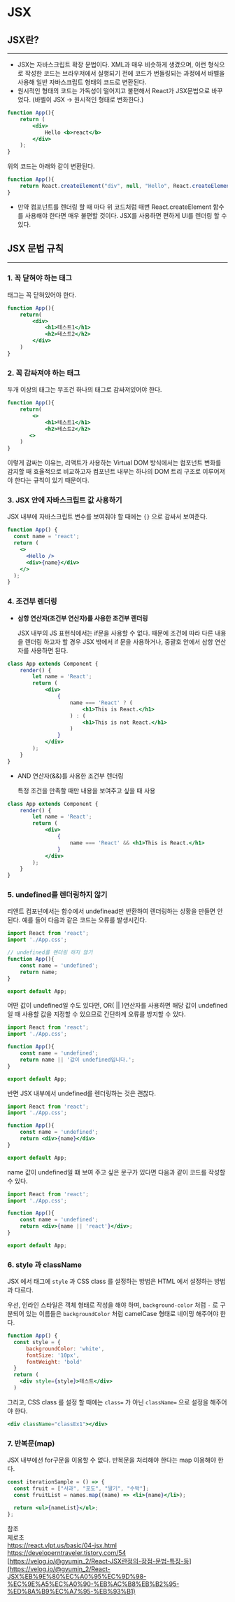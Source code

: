 # JSX

## JSX란?
---

- JSX는 자바스크립트 확장 문법이다. XML과 매우 비슷하게 생겼으며, 이런 형식으로 작성한 코드는 브라우저에서 실행되기 전에 코드가 번들링되는 과정에서 바벨을 사용해 일반 자바스크립트 형태의 코드로 변환된다.
- 원시적인 형태의 코드는 가독성이 떨어지고 불편해서 React가 JSX문법으로 바꾸었다. (바벨이 JSX → 원시적인 형태로 변화한다.)

```jsx
function App(){
	return (
    	<div>
        	Hello <b>react</b>
        </div>
    );
}
```

위의 코드는 아래와 같이 변환된다.

```jsx
function App(){
	return React.createElement("div", null, "Hello", React.createElement("b", null "react"));
}
```

- 만약 컴포넌트를 렌더링 할 때 마다 위 코드처럼 매번 React.createElement 함수를 사용해야 한다면 매우 불편할 것이다. JSX를 사용하면 편하게 UI를 렌더링 할 수 있다.

## JSX 문법 규칙
---

### 1. 꼭 닫혀야 하는 태그

태그는 꼭 닫혀있어야 한다.

```jsx
function App(){
    return(
    	<div>
        	<h1>테스트1</h1>
        	<h2>테스트2</h2>
        </div>
    )
}
```

### 2. 꼭 감싸져야 하는 태그

두개 이상의 태그는 무조건 하나의 태그로 감싸져있어야 한다.

```jsx
function App(){
    return(
    	<>
        	<h1>테스트1</h1>
        	<h2>테스트2</h2>
       <>
    )
}
```

이렇게 감싸는 이유는, 리액트가 사용하는 Virtual DOM 방식에서는 컴포넌트 변화를 감지할 때 효율적으로 비교하고자 컴포넌트 내부는 하나의 DOM 트리 구조로 이루어져야 한다는 규칙이 있기 때문이다.

### 3. JSX 안에 자바스크립트 값 사용하기

JSX 내부에 자바스크립트 변수를 보여줘야 할 때에는 `{}` 으로 감싸서 보여준다.

```jsx
function App() {
  const name = 'react';
  return (
    <>
      <Hello />
      <div>{name}</div>
    </>
  );
}
```

### 4. 조건부 렌더링

- **삼항 연산자(조건부 연산자)를 사용한 조건부 렌더링**
    
    JSX 내부의 JS 표현식에서는 if문을 사용할 수 없다. 때문에 조건에 따라 다른 내용을 렌더링 하고자 할 경우 JSX 밖에서 if 문을 사용하거나, 중괄호 안에서 삼항 연산자를 사용하면 된다.
    

```jsx
class App extends Component {
    render() {
        let name = 'React';
        return (
            <div>
                {
                    name === 'React' ? (
                        <h1>This is React.</h1>
                    ) : (
                        <h1>This is not React.</h1>
                    )
                }
            </div>
        );
    } 
}
```

- AND 연산자(&&)를 사용한 조건부 렌더링
    
    특정 조건을 만족할 때만 내용을 보여주고 싶을 때 사용
    

```jsx
class App extends Component {
    render() {
        let name = 'React';
        return (
            <div>
                {
                    name === 'React' && <h1>This is React.</h1>
                }
            </div>
        );
    } 
}
```

### 5. undefined를 렌더링하지 않기

리앤트 컴포넌에서는 함수에서 undefinead만 반환하여 렌더링하는 상황을 만들면 안 된다. 예를 들어 다음과 같은 코드는 오류를 발생시킨다.

```jsx
import React from 'react';
import './App.css';

// undefined를 렌더링 하지 않기
function App(){
	const name = 'undefined';
	return name;
}

export default App;
```

어떤 값이 undefined일 수도 있다면, OR( || )연산자를 사용하면 해당 값이 undefined일 때 사용할 값을 지정할 수 있으므로 간단하게 오류를 방지할 수 있다.

```jsx
import React from 'react';
import './App.css';

function App(){
	const name = 'undefined';
	return name || '값이 undefined입니다.';
}

export default App;
```

반면 JSX 내부에서 undefined를 렌더링하는 것은 괜찮다.

```jsx
import React from 'react';
import './App.css';

function App(){
	const name = 'undefined';
	return <div>{name}</div>
}

export default App;
```

name 값이 undefined일 떄 보여 주고 싶은 문구가 있다면 다음과 같이 코드를 작성할 수 있다.

```jsx
import React from 'react';
import './App.css';

function App(){
	const name = 'undefined';
	return <div>{name || 'react'}</div>;
}

export default App;
```

### 6. style 과 className

JSX 에서 태그에 `style` 과 CSS class 를 설정하는 방법은 HTML 에서 설정하는 방법과 다르다.

우선, 인라인 스타일은 객체 형태로 작성을 해야 하며, `background-color` 처럼 `-` 로 구분되어 있는 이름들은 `backgroundColor` 처럼 camelCase 형태로 네이밍 해주어야 한다.

```jsx
function App() {
  const style = {
      backgroundColor: 'white',
      fontSize: '10px',
      fontWeight: 'bold'
  }
  return (
  	<div style={style}>테스트</div>
  )
```

그리고, CSS class 를 설정 할 때에는 `class=` 가 아닌 `className=` 으로 설정을 해주어야 한다.

```jsx
<div className="classEx1"></div>
```

### 7. 반복문(map)

JSX 내부에선 for구문을 이용할 수 없다. 반복문을 처리해야 한다는 map 이용해야 한다.

```jsx
const iterationSample = () => {
  const fruit = ["사과", "포도", "딸기", "수박"];
  const fruitList = names.map((name) => <li>{name}</li>);

  return <ul>{nameList}</ul>;
};
```

참조  
제로초  
https://react.vlpt.us/basic/04-jsx.html  
https://developerntraveler.tistory.com/54     
[https://velog.io/@gyumin_2/React-JSX란정의-장점-문법-특징-등](https://velog.io/@gyumin_2/React-JSX%EB%9E%80%EC%A0%95%EC%9D%98-%EC%9E%A5%EC%A0%90-%EB%AC%B8%EB%B2%95-%ED%8A%B9%EC%A7%95-%EB%93%B1)  